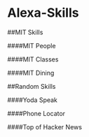 # Alexa-Skills

##MIT Skills

####MIT People

####MIT Classes

####MIT Dining

##Random Skills

####Yoda Speak

####Phone Locator

####Top of Hacker News
